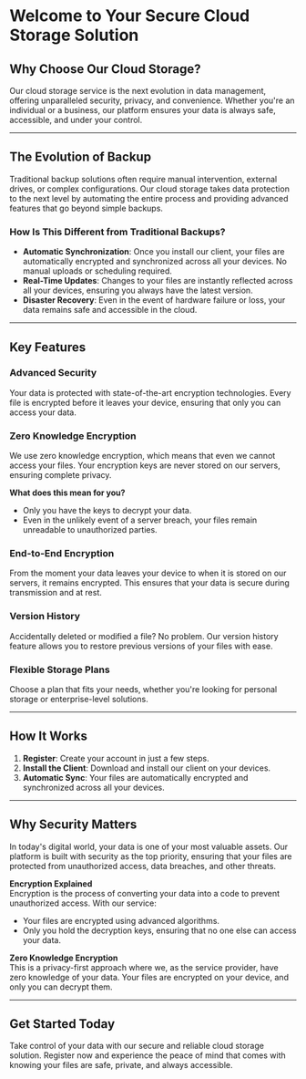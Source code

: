 ﻿# Welcome to Your Secure Cloud Storage Solution  

## Why Choose Our Cloud Storage?  

Our cloud storage service is the next evolution in data management, offering unparalleled security, privacy, and convenience. Whether you're an individual or a business, our platform ensures your data is always safe, accessible, and under your control.  

---

## The Evolution of Backup  

Traditional backup solutions often require manual intervention, external drives, or complex configurations. Our cloud storage takes data protection to the next level by automating the entire process and providing advanced features that go beyond simple backups.  

### How Is This Different from Traditional Backups?  
- **Automatic Synchronization**: Once you install our client, your files are automatically encrypted and synchronized across all your devices. No manual uploads or scheduling required.  
- **Real-Time Updates**: Changes to your files are instantly reflected across all your devices, ensuring you always have the latest version.  
- **Disaster Recovery**: Even in the event of hardware failure or loss, your data remains safe and accessible in the cloud.  

---

## Key Features  

### Advanced Security  
Your data is protected with state-of-the-art encryption technologies. Every file is encrypted before it leaves your device, ensuring that only you can access your data.  

### Zero Knowledge Encryption  
We use zero knowledge encryption, which means that even we cannot access your files. Your encryption keys are never stored on our servers, ensuring complete privacy.  

**What does this mean for you?**  
- Only you have the keys to decrypt your data.  
- Even in the unlikely event of a server breach, your files remain unreadable to unauthorized parties.  

### End-to-End Encryption  
From the moment your data leaves your device to when it is stored on our servers, it remains encrypted. This ensures that your data is secure during transmission and at rest.  

### Version History  
Accidentally deleted or modified a file? No problem. Our version history feature allows you to restore previous versions of your files with ease.  

### Flexible Storage Plans  
Choose a plan that fits your needs, whether you're looking for personal storage or enterprise-level solutions.  

---

## How It Works  

1. **Register**: Create your account in just a few steps.  
2. **Install the Client**: Download and install our client on your devices.  
3. **Automatic Sync**: Your files are automatically encrypted and synchronized across all your devices.  

---

## Why Security Matters  

In today's digital world, your data is one of your most valuable assets. Our platform is built with security as the top priority, ensuring that your files are protected from unauthorized access, data breaches, and other threats.  

**Encryption Explained**  
Encryption is the process of converting your data into a code to prevent unauthorized access. With our service:  
- Your files are encrypted using advanced algorithms.  
- Only you hold the decryption keys, ensuring that no one else can access your data.  

**Zero Knowledge Encryption**  
This is a privacy-first approach where we, as the service provider, have zero knowledge of your data. Your files are encrypted on your device, and only you can decrypt them.  

---

## Get Started Today  

Take control of your data with our secure and reliable cloud storage solution. Register now and experience the peace of mind that comes with knowing your files are safe, private, and always accessible.  



